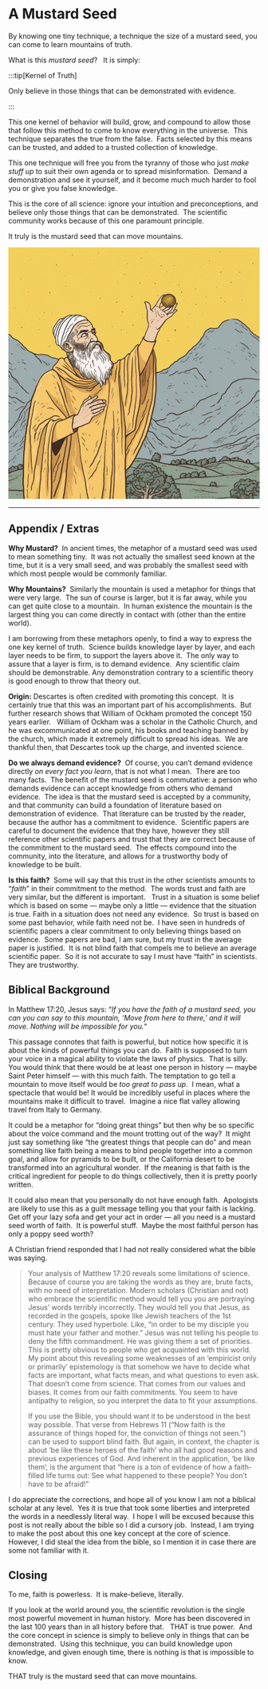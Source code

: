 #  A Mustard Seed

By knowing one tiny technique, a technique the size of a mustard seed, you can come to learn mountains of truth.

What is this _mustard seed_?   It is simply:

:::tip[Kernel of Truth]

Only believe in those things that can be demonstrated with evidence.

:::

This one kernel of behavior will build, grow, and compound to allow those that follow this method to come to know everything in the universe.  This technique separates the true from the false.  Facts selected by this means can be trusted, and added to a trusted collection of knowledge.

This one technique will free you from the tyranny of those who just _make stuff up_ to suit their own agenda or to spread misinformation.  Demand a demonstration and see it yourself, and it become much much harder to fool you or give you false knowledge.

This is the core of all science: ignore your intuition and preconceptions, and believe only those things that can be demonstrated.  The scientific community works because of this one paramount principle.

It truly is the mustard seed that can move mountains.

![](a-mustard-seed-img1.jpg)

* * *

## Appendix / Extras

**Why Mustard?**  In ancient times, the metaphor of a mustard seed was used to mean something tiny.  It was not actually the smallest seed known at the time, but it is a very small seed, and was probably the smallest seed with which most people would be commonly familiar.

**Why Mountains?**  Similarly the mountain is used a metaphor for things that were very large.  The sun of course is larger, but it is far away, while you can get quite close to a mountain.  In human existence the mountain is the largest thing you can come directly in contact with (other than the entire world).

I am borrowing from these metaphors openly, to find a way to express the one key kernel of truth.  Science builds knowledge layer by layer, and each layer needs to be firm, to support the layers above it.  The only way to assure that a layer is firm, is to demand evidence.  Any scientific claim should be demonstrable. Any demonstration contrary to a scientific theory is good enough to throw that theory out.

**Origin:** Descartes is often credited with promoting this concept.  It is certainly true that this was an important part of his accomplishments.  But further research shows that William of Ockham promoted the concept 150 years earlier.   William of Ockham was a scholar in the Catholic Church, and he was excommunicated at one point, his books and teaching banned by the church, which made it extremely difficult to spread his ideas.  We are thankful then, that Descartes took up the charge, and invented science.

**Do we always demand evidence?**  Of course, you can’t demand evidence directly _on every fact you learn_, that is not what I mean.  There are too many facts.  The benefit of the mustard seed is commutative: a person who demands evidence can accept knowledge from others who demand evidence.  The idea is that the mustard seed is accepted by a community, and that community can build a foundation of literature based on demonstration of evidence.  That literature can be trusted by the reader, because the author has a commitment to evidence.  Scientific papers are careful to document the evidence that they have, however they still reference other scientific papers and trust that they are correct because of the commitment to the mustard seed.  The effects compound into the community, into the literature, and allows for a trustworthy body of knowledge to be built.

**Is this faith?**  Some will say that this trust in the other scientists amounts to “_faith_” in their commitment to the method.  The words trust and faith are very similar, but the different is important.   Trust in a situation is some belief which is based on some — maybe only a little — evidence that the situation is true. Faith in a situation does not need any evidence.  So trust is based on some past behavior, while faith need not be.  I have seen in hundreds of scientific papers a clear commitment to only believing things based on evidence.  Some papers are bad, I am sure, but my trust in the average paper is justified.  It is not blind faith that compels me to believe an average scientific paper.  So it is not accurate to say I must have “faith” in scientists.  They are trustworthy.

## Biblical Background

In Matthew 17:20, Jesus says: “_If you have the faith of a mustard seed, you can you can say to this mountain, ‘Move from here to there,’ and it will move. Nothing will be impossible for you._“

This passage connotes that faith is powerful, but notice how specific it is about the kinds of powerful things you can do.  Faith is supposed to turn your voice in a magical ability to violate the laws of physics.  That is silly.  You would think that there would be at least one person in history — maybe Saint Peter himself — with this much faith. The temptation to go tell a mountain to move itself would be _too great to pass up_.  I mean, what a spectacle that would be! It would be incredibly useful in places where the mountains make it difficult to travel.  Imagine a nice flat valley allowing travel from Italy to Germany.

It could be a metaphor for “doing great things” but then why be so specific about the voice command and the mount trotting out of the way?  It might just say something like “the greatest things that people can do” and mean something like faith being a means to bind people together into a common goal, and allow for pyramids to be built, or the California desert to be transformed into an agricultural wonder.  If the meaning is that faith is the critical ingredient for people to do things collectively, then it is pretty poorly written.

It could also mean that you personally do not have enough faith.  Apologists are likely to use this as a guilt message telling you that your faith is lacking.  Get off your lazy sofa and get your act in order — all you need is a mustard seed worth of faith.  It is powerful stuff.  Maybe the most faithful person has only a poppy seed worth?

A Christian friend responded that I had not really considered what the bible was saying.

> Your analysis of Matthew 17:20 reveals some limitations of science. Because of course you are taking the words as they are, brute facts, with no need of interpretation. Modern scholars (Christian and not) who embrace the scientific method would tell you you are portraying Jesus’ words terribly incorrectly. They would tell you that Jesus, as recorded in the gospels, spoke like Jewish teachers of the 1st century. They used hyperbole. Like, “in order to be my disciple you must hate your father and mother.” Jesus was not telling his people to deny the fifth commandment. He was giving them a set of priorities. This is pretty obvious to people who get acquainted with this world. My point about this revealing some weaknesses of an ’empiricist only or primarily’ epistemology is that somehow we have to decide what facts are important, what facts mean, and what questions to even ask. That doesn’t come from science. That comes from our values and biases. It comes from our faith commitments. You seem to have antipathy to religion, so you interpret the data to fit your assumptions.
> 
> If you use the Bible, you should want it to be understood in the best way possible. That verse from Hebrews 11 (“Now faith is the assurance of things hoped for, the conviction of things not seen.”) can be used to support blind faith. But again, in context, the chapter is about ‘be like these heroes of the faith’ who all had good reasons and previous experiences of God. And inherent in the application, ‘be like them’, is the argument that “here is a ton of evidence of how a faith-filled life turns out: See what happened to these people? You don’t have to be afraid!”

I do appreciate the corrections, and hope all of you know I am not a biblical scholar at any level.  Yes it is true that took some liberties and interpreted the words in a needlessly literal way.  I hope I will be excused because this post is not really about the bible so I did a cursory job.  Instead, I am trying to make the post about this one key concept at the core of science.  However, I did steal the idea from the bible, so I mention it in case there are some not familiar with it.

## Closing

To me, faith is powerless.  It is make-believe, literally.

If you look at the world around you, the scientific revolution is the single most powerful movement in human history.  More has been discovered in the last 100 years than in all history before that.   THAT is true power.  And the core concept in science is simply to believe only in things that can be demonstrated.  Using this technique, you can build knowledge upon knowledge, and given enough time, there is nothing is that is impossible to know.

THAT truly is the mustard seed that can move mountains.